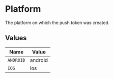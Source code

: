 # Platform

The platform on which the push token was created.


## Values

| Name      | Value     |
| --------- | --------- |
| `ANDROID` | android   |
| `IOS`     | ios       |